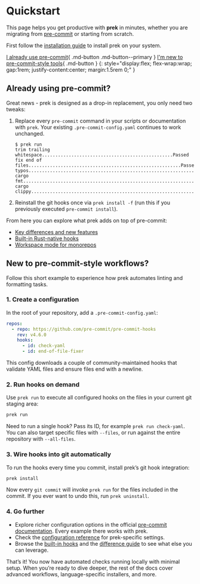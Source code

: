 # Quickstart

This page helps you get productive with **prek** in minutes, whether you are migrating from [pre-commit](https://pre-commit.com/) or starting from scratch.

First follow the [installation guide](./installation.md) to install prek on your system.

[I already use pre-commit](#already-using-pre-commit){ .md-button .md-button--primary }
[I'm new to pre-commit-style tools](#new-to-pre-commit-style-workflows){ .md-button }
{: style="display:flex; flex-wrap:wrap; gap:1rem; justify-content:center; margin:1.5rem 0;" }

## Already using pre-commit?

Great news - prek is designed as a drop-in replacement, you only need two tweaks:

1. Replace every `pre-commit` command in your scripts or documentation with `prek`. Your existing `.pre-commit-config.yaml` continues to work unchanged.

    ```console
    $ prek run
    trim trailing whitespace.................................................Passed
    fix end of files.........................................................Passed
    typos....................................................................Passed
    cargo fmt................................................................Passed
    cargo clippy.............................................................Passed
    ```

2. Reinstall the git hooks once via `prek install -f` (run this if you previously executed `pre-commit install`).

From here you can explore what prek adds on top of pre-commit:

- [Key differences and new features](./diff.md)
- [Built-in Rust-native hooks](./builtin.md)
- [Workspace mode for monorepos](./workspace.md)

## New to pre-commit-style workflows?

Follow this short example to experience how prek automates linting and formatting tasks.

### 1. Create a configuration

In the root of your repository, add a `.pre-commit-config.yaml`:

```yaml
repos:
  - repo: https://github.com/pre-commit/pre-commit-hooks
    rev: v4.6.0
    hooks:
      - id: check-yaml
      - id: end-of-file-fixer
```

This config downloads a couple of community-maintained hooks that validate YAML files and ensure files end with a newline.

### 2. Run hooks on demand

Use `prek run` to execute all configured hooks on the files in your current git staging area:

```bash
prek run
```

Need to run a single hook? Pass its ID, for example `prek run check-yaml`. You can also target specific files with `--files`, or run against the entire repository with `--all-files`.

### 3. Wire hooks into git automatically

To run the hooks every time you commit, install prek’s git hook integration:

```bash
prek install
```

Now every `git commit` will invoke `prek run` for the files included in the commit. If you ever want to undo this, run `prek uninstall`.

### 4. Go further

- Explore richer configuration options in the official [pre-commit documentation](https://pre-commit.com/#plugins). Every example there works with prek.
- Check the [configuration reference](./configuration.md) for prek-specific settings.
- Browse the [built-in hooks](./builtin.md) and the [difference guide](./diff.md) to see what else you can leverage.

That’s it! You now have automated checks running locally with minimal setup. When you’re ready to dive deeper, the rest of the docs cover advanced workflows, language-specific installers, and more.
